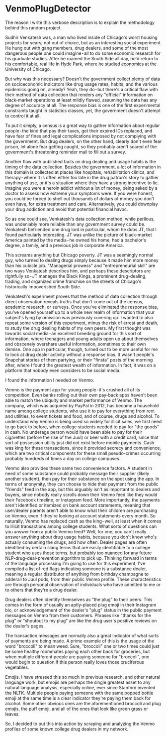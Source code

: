# VenmoPlugDetector
The reason I write this verbose description is to explain the methodology behind this random project.

Sudhir Venkatesh was, a man who lived inside of Chicago's worst housing projects for years; not out of choice, but as an interesting social experiment. He hung out with gang members, drug dealers, and some of the most dangerous people one could imagine - all to do some economic research for his graduate studies. After he roamed the South Side all day, he'd return to his comfortable, real life in Hyde Park, where he studied economics at the University of Chicago.

But why was this necessary? Doesn't the government collect plenty of data on socioeconomic indicators like drug usage rates, habits, and the various epidemics going on, already? Yeah, they do - but there's a critical flaw with their method of data collection that renders any "official" information on black-market operations at least mildly flawed, assuming the data has any degree of accuracy at all. The response bias is one of the first experimental constraints taught in statistics classes, yet, the government doesn't attempt to control it at all.

To put it simply, a census is a great way to gather information about regular people - the kind that pay their taxes, get their expired IDs replaced, and have fear of fines and legal complications imposed by not complying with the government. But drug dealers, on the other hand, clearly don't even fear prison, let alone fear getting caught, so they probably aren't scared of the government's threatening reminder mail to fill out a survey.

Another flaw with published facts on drug dealing and usage habits is the timing of the data collection. Besides the government, a lot of information in this domain is collected at places like hospitals, rehabilitation clinics, and therapy - where it is often either too late in the drug patron's story to gather anything of use, or it's a situation where they have a strong incentive to lie. Imagine you were a heroin addict without a lot of money, being asked by a doctor to assess how extreme your symptoms were. If you were honest, you could be forced to shell out thousands of dollars of money you don't even have, for extra treatment and care. Alternatively, you could downplay your drug addiction and avoid that potential financial havoc.

So as one could see, Venkatesh's data collection method, while perilous, was undeniably more reliable than any government survey could be. Venkatesh befriended one drug lord in particular, whom he dubs JT, that I found particularly interesting. JT was unlike the picture of black-market America painted by the media - he owned his home, had a bachelor's degree, a family, and a previous job in corporate America. 

This screams anything but Chicago poverty. JT was a seemingly normal guy, who turned to dealing drugs simply because it made him more money than his cubicle job. "Managerial prowess" and "entrepreneurial skill" are two ways Venkatesh describes him, and perhaps these descriptors are rightfully so - JT manages the Black Kings, a prominent drug-dealing, trading, and organized crime franchise on the streets of Chicago's historically impoverished South Side.

Venkatesh's experiment proves that the method of data collection through direct observation reveals truths that don't come out of the census, academic research, or surveys. Once you've eliminated the response bias, you've opened yourself up to a whole new realm of information that your subject's lying by omission was previously covering up. I wanted to also repeat some version of this experiment, minus the risk of arrest and death, to study the drug dealing habits of my own peers. My first thought was towards social media - an excellent breeding ground for this sort of information, where teenagers and young adults open up about themselves and obscenely overshare useful information, sometimes to their own demise. One app in particular, though, turned out to be more useful for me to look at drug dealer activity without a response bias. It wasn't people's Snapchat stories of them partying, or their "finsta" posts of the morning after, where I found the greatest wealth of information. In fact, it was on a platform that nobody even considers to be social media.

I found the information I needed on Venmo.

Venmo is the payment app for young people - it's crushed all of its competition. Even banks rolling out their own pay-back apps haven't been able to match the ubiquity and market performance of Venmo. The company, which was acquired by PayPal in 2012, has become a household name among college students, who use it to pay for everything from rent and utilities, to event tickets and food, and of course, drugs and alcohol. To understand why Venmo is being used so widely for illicit sales, we first need to go back to before, when college students needed to pay for "the goods" in cash. No underage person would have been able to pay for their cigarettes (before the rise of the Juul) or beer with a credit card, since that sort of possession utility just did not exist before mobile payments. Cash was king for these transactions, since it provided secrecy and convenience, which are two critical components for these small pseudo-crimes occurring probably hundreds of times a day on college campuses.

Venmo also provides these same two convenience factors. A student in need of some substance could probably message their supplier (likely another student), then pay for their substance on the spot using the app. In terms of anonymity, they can choose to hide their payment from the public "friends" feed in the app, but this arguably isn't as important to dealers and buyers, since nobody really scrolls down their Venmo feed like they would their Facebook timeline, or Instagram feed. More importantly, the payments aren't identified or itemized on bank account statements, meaning that user/dealer parents aren't able to know what their children are purchasing on Venmo, even if they're looking at account statements every month. So naturally, Venmo has replaced cash as the king - well, at least when it comes to illicit transactions among college students.
What sorts of questions can you answer from a public Venmo feed? Well, for one, you can't really answer anything about drug usage habits, because you don't know who's actually consuming the drugs, and how often. Dealer pages are often identified by certain slang terms that are easily identifiable to a college student who uses those terms, but probably too nuanced for any future NLP-drug-deal-prevention algorithm to pick up. Thinking forward in terms of the language processing I'm going to use for this experiment, I've compiled a list of red flags indicating someone is a substance dealer, meaning a regular distributor of anything from birthday champagne to adderall to Juul pods, from their public Venmo profile. These characteristics are through personal observation of individuals who have admitted to me or to others that they're a drug dealer.

Drug dealers often identify themselves as "the plug" to their peers. This comes in the form of usually an aptly-placed plug emoji in their Instagram bio, or acknowledgement of the dealer's "plug" status in the public payment messages on Venmo from their customers. Phrases like "thanks for the plug" or "shoutout to my plug" are like the drug user's positive reviews on the dealer's pages.

The transaction messages are normally also a great indicator of what sorts of payments are being made. A prime example of this is the usage of the word "broccoli" to mean weed. Sure, "broccoli" one or two times could just be some healthy roommates paying each other back for groceries, but when multiple different people are paying someone for "broccoli", one would begin to question if this person really loves those cruciferous vegetables.

Emojis. I have stressed this so much in previous research, and other natural language work, but emojis are perhaps the single greatest asset to any natural language analysis, especially online, ever since Stanford invented the NLTK. Multiple people paying someone with the same popped bottle emoji at the same time is a clear indicator they're paying them back for alcohol. Some other obvious ones are the aforementioned broccoli and plug emojis, the puff emoji, and all of the ones that look like green grass or leaves.

So, I decided to put this into action by scraping and analyzing the Venmo profiles of some known college drug dealers in my network.
